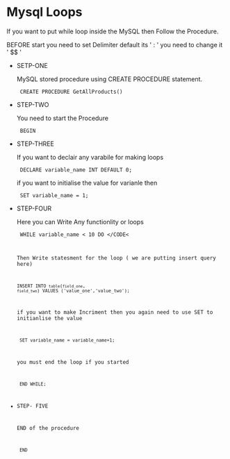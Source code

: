 # Mysql Loops
  If you want to put while loop inside the MySQL then Follow the Procedure.

BEFORE start you need to set Delimiter
default its ' : ' you need to change it ' $$ '

* SETP-ONE 

  MySQL stored procedure using CREATE PROCEDURE statement.

  <CODE> CREATE PROCEDURE GetAllProducts() </CODE>

* STEP-TWO

  You need to start the Procedure

  <CODE> BEGIN </CODE>

* STEP-THREE

  If you want to declair any varabile for making loops 

  <CODE> DECLARE variable_name INT DEFAULT 0; </CODE>

  if you want to initialise the value for varianle then

  <CODE> SET variable_name = 1; </CODE>

* STEP-FOUR

  Here you can Write Any functionlity or loops 

  <CODE> WHILE variable_name < 10 DO </CODE<

  Then Write statesment for the loop ( we are putting insert query here)

  <CODE>INSERT INTO `table`(`field_one`, `field_two`) VALUES ('value_one','value_two');</CODE> 

  if you want to make Incriment then you again need to use SET to initianlise the value

  <CODE> SET variable_name = variable_name+1; </CODE>

  you must end the loop if you started 

  <CODE> END WHILE; </CODE>

* STEP- FIVE

  END of the procedure

  <CODE> END </CODE>




